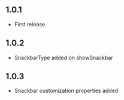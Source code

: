 ## 1.0.1

* First release.

## 1.0.2

* SnackbarType added on showSnackbar



## 1.0.3

* Snackbar customization properties added